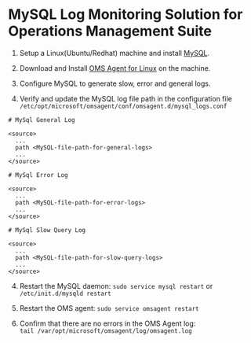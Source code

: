 # MySQL Log Monitoring Solution for Operations Management Suite

1. Setup a Linux(Ubuntu/Redhat) machine and install [MySQL](http://dev.mysql.com/doc/refman/5.7/en/installing.html).

2. Download and Install [OMS Agent for Linux](https://github.com/Microsoft/OMS-Agent-for-Linux) on the machine. 

 
2. Configure MySQL to generate slow, error and general logs.

3. Verify and update the MySQL log file path in the configuration file ```/etc/opt/microsoft/omsagent/conf/omsagent.d/mysql_logs.conf```

  ```config
  # MySql General Log
  
  <source>
    ...
    path <MySQL-file-path-for-general-logs>
    ...
  </source>
  
  # MySql Error Log
  
  <source>
    ...
    path <MySQL-file-path-for-error-logs>
    ...
  </source>
  
  # MySql Slow Query Log
  
  <source>
    ...
    path <MySQL-file-path-for-slow-query-logs>
    ...
  </source>
  ```

4. Restart the MySQL daemon:
```sudo service mysql restart``` or ```/etc/init.d/mysqld restart```

5. Restart the OMS agent:
```sudo service omsagent restart```


6. Confirm that there are no errors in the OMS Agent log:  
```tail /var/opt/microsoft/omsagent/log/omsagent.log```
